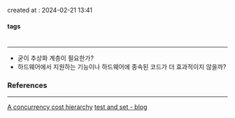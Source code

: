 created at : 2024-02-21 13:41

#### tags

#

--- 

- 굳이 추상화 계층이 필요한가?
- 하드웨어에서 지원하는 기능이나 하드웨어에 종속된 코드가 더 효과적이지 않을까?

### References
---
[A concurrency cost hierarchy](https://travisdowns.github.io/blog/2020/07/06/concurrency-costs.html)
[test and set - blog](https://talkingaboutme.tistory.com/entry/Distributed-System-TestAndSet-Lock)